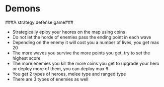 # Demons
###A strategy defense game###
- Strategically eploy your heores on the map using coins
- Do not let the horde of enemies pass the ending point in each wave
- Depending on the enemy it will cost you a number of lives, you get max 20
- The more waves you survive the more points you get, try to set the highest score
- The more enemies you kill the more coins you get to upgrade your hero or deploy more of them, you can deploy max 6
- You get 2 types of heroes, melee type and ranged type
- There are 3 types of enemies as well
